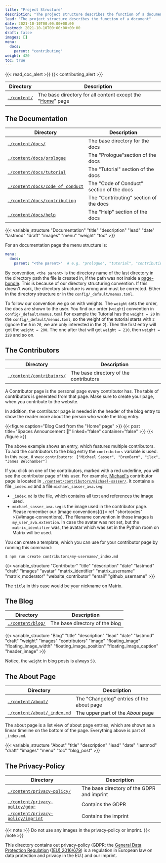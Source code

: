 ```yaml
---
title: "Project Structure"
description: "The project structure describes the function of a document"
lead: "The project structure describes the function of a document"
date: 2021-10-10T00:00:00+00:00
lastmod: 2021-10-10T00:00:00+00:00
draft: false
images: []
menu:
  docs:
    parent: "contributing"
weight: 420
toc: true
---
```


{{< read_coc_alert >}} {{< contributing_alert >}}

| Directory                                                                                     | Description                                                                                   |
| --------------------------------------------------------------------------------------------- | --------------------------------------------------------------------------------------------- |
| [`./content/`](https://github.com/matrix-python/matrix-python.github.io/tree/master/content/) | The base directory for all content except the "[Home](https://matrix-python.github.io/)" page |

## The Documentation

| Directory                                                                                                                             | Description                               |
| ------------------------------------------------------------------------------------------------------------------------------------- | ----------------------------------------- |
| [`./content/docs/`](https://github.com/matrix-python/matrix-python.github.io/tree/master/content/docs)                                | The base directory for the docs           |
| [`./content/docs/prologue`](https://github.com/matrix-python/matrix-python.github.io/tree/master/content/docs/prologue)               | The "Prologue"section of the docs         |
| [`./content/docs/tutorial`](https://github.com/matrix-python/matrix-python.github.io/tree/master/content/docs/tutorial)               | The "Tutorial" section of the docs        |
| [`./content/docs/code_of_conduct`](https://github.com/matrix-python/matrix-python.github.io/tree/master/content/docs/code_of_conduct) | The "Code of Conduct" section of the docs |
| [`./content/docs/contributing`](https://github.com/matrix-python/matrix-python.github.io/tree/master/content/docs/contributing)       | The "Contributing" section of the docs    |
| [`./content/docs/help`](https://github.com/matrix-python/matrix-python.github.io/tree/master/content/docs/help)                       | The "Help" section of the docs            |

{{< variable_structure "Documentation" "title" "description" "lead" "date" "lastmod" "draft" "images" "menu" "weight" "toc" >}}

For an documentation page the menu structure is:

```yaml
menu:
  docs:
    parent: "<the parent>"  # e.g. "prologue", "tutorial", "contributing", ...
```

By convention, `<the parent>` is the directory name of the last directory in
the directory path the file is created in, if the path was not inside a
[page-bundle](https://gohugo.io/content-management/page-bundles/). This is
because of our directory structuring convention. If this doesn't work, the
directory structure is wrong and must be corrected. Either in the directory
structure or in the `config/_default/menus.toml`.

To follow our convention we go on with weights. The `weight` sets the order,
the docs are shown to the user. You find our order (`weight`) convention in
`config/_default/menus.toml` For example the Tutorial has the `weight = 20` in
the `config/_default/menus.toml`, so the weight of the tutorial starts with `2`
(ignore the `0` in `20`, we are only interested in the `2`). Then the first
entry will get the `weight = 200`. The one after that will get `weight = 210`,
then `weight = 220` and so on.

## The Contributors

| Directory                                                                                                              | Description                            |
| ---------------------------------------------------------------------------------------------------------------------- | -------------------------------------- |
| [`./content/contributors/`](https://github.com/matrix-python/matrix-python.github.io/tree/master/content/contributors) | The base directory of the contributors |

A Contributor page is the personal page every contributor has. The table of
contributors is generated from that page. Make sure to create your page, when
you contribute to the website.

In addition, the contributor page is needed in the header of the blog entry to
show the reader more about the person who wrote the blog entry.

{{<figure caption="Blog Card from the \"Home\" page" >}}
{{< post title="Spaces Announcement 🎉" linked="false" container="false" >}}
{{< /figure >}}

The above example shows an entry, which features multiple contributors. To add
the contributors to the blog entry the `contributors` variable is used. In this
case, it was:
`contributors: ["Michael Sasser", "BrenBarn", "ilex", "James Belchamber"]`

If you click on one of the contributors, marked with a red underline, you will
see the contributor page of this user. For example,
[Michael's](https://matrix-python.github.io/contributors/michael-sasser/)
contributor page is located in
[`./content/contributors/michael-sasser/`](https://github.com/matrix-python/matrix-python.github.io/tree/master/content/contributors/michael-sasser/).
It contains a file `_index.md` and a file `michael_sasser_ava.svg`:

- `_index.md` is the file, which contains all text and references the image
  used.
- `michael_sasser_ava.svg` is the image used in the contributor page. Please
  remember our [image conventions]({{< ref "shortcodes" >}}#image-conventions).
  The filename convention in those images is `my_user_ava.extention`.
  In case the avatar was not set, but the `matrix_identifier` was, the avatar
  which was set in the Python room on Matrix will be used.

You can create a template, which you can use for your contributor page by
running this command:

`$ npm run create contributors/my-username/_index.md`

{{< variable_structure "Contributor" "title" "description" "date" "lastmod" "draft" "images" "avatar" "matrix_identifier" "matrix_username" "matrix_moderator" "website_contributor" "email" "github_username" >}}

The `title` in this case would be your nickname on Matrix.

## The Blog

| Directory                                                                                              | Description                    |
| ------------------------------------------------------------------------------------------------------ | ------------------------------ |
| [`./content/blog/`](https://github.com/matrix-python/matrix-python.github.io/tree/master/content/blog) | The base directory of the blog |

{{< variable_structure "Blog" "title" "description" "lead" "date" "lastmod" "draft" "weight" "images" "contributors" "image" "floating_image" "floating_image_width" "floating_image_position" "floating_image_caption" "header_image" >}}

Notice, the `weight` in blog posts is always `50`.

## The About Page

| Directory                                                                                                                   | Description                               |
| --------------------------------------------------------------------------------------------------------------------------- | ----------------------------------------- |
| [`./content/about/`](https://github.com/matrix-python/matrix-python.github.io/tree/master/content/about)                    | The "Changelog" entries of the about page |
| [`./content/about/_index.md`](https://github.com/matrix-python/matrix-python.github.io/tree/master/content/about/_index.md) | The upper part of the _About_ page        |

The about page is a list view of about page entries, which are shown as a
linear timeline on the bottom of the page. Everything above is part of
`_index.md`.

{{< variable_structure "About" "title" "description" "lead" "date" "lastmod" "draft" "images" "menu" "toc" "blog_post" >}}

## The Privacy-Policy

| Directory                                                                                                                                 | Description                                |
| ----------------------------------------------------------------------------------------------------------------------------------------- | ------------------------------------------ |
| [`./content/privacy-policy/`](https://github.com/matrix-python/matrix-python.github.io/tree/master/content/privacy-policy)                | The base directory of the GDPR and imprint |
| [`./content/privacy-policy/gdpr`](https://github.com/matrix-python/matrix-python.github.io/tree/master/content/privacy-policy/gdpr)       | Contains the GDPR                          |
| [`./content/privacy-policy/imprint`](https://github.com/matrix-python/matrix-python.github.io/tree/master/content/privacy-policy/imprint) | Contains the imprint                       |

{{< note >}} Do not use any images in the privacy-policy or imprint.
{{< /note >}}

This directory contains out privacy-policy (GDPR; the
[General Data Protection Regulation](https://en.wikipedia.org/wiki/General_Data_Protection_Regulation)
([(EU) 2016/679](https://eur-lex.europa.eu/eli/reg/2016/679/oj)) is a
regulation in European law on data protection and privacy in the EU.) and our
imprint.
